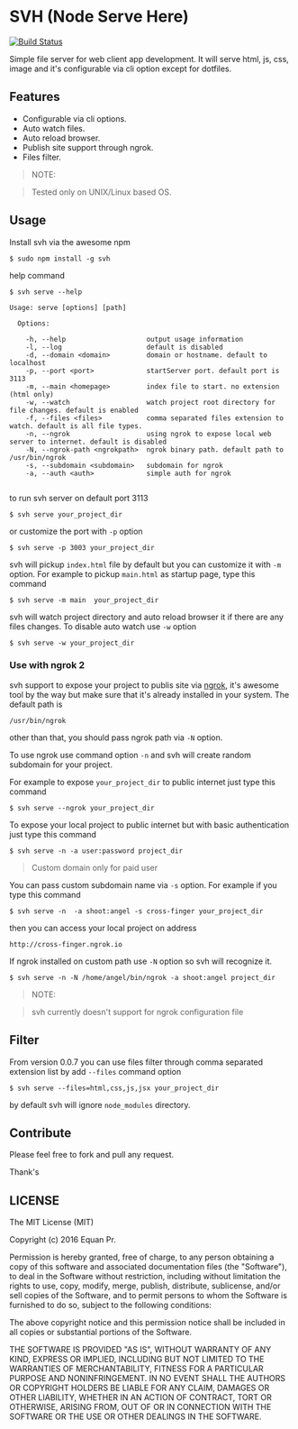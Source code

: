 # SVH (Node Serve Here)


[![Build Status](https://travis-ci.org/junwatu/svh.png?branch=master)](https://travis-ci.org/junwatu/svh)

Simple file server for web client app development.
It will serve html, js, css, image and it's configurable via cli option except for dotfiles.


## Features


- Configurable via cli options.
- Auto watch files.
- Auto reload browser.
- Publish site support through ngrok.
- Files filter.

> NOTE:

> Tested only on UNIX/Linux based OS.

## Usage

Install svh via the awesome npm

```
$ sudo npm install -g svh
```

help command

```
$ svh serve --help

Usage: serve [options] [path]

  Options:

    -h, --help                    output usage information
    -l, --log                     default is disabled
    -d, --domain <domain>         domain or hostname. default to localhost
    -p, --port <port>             startServer port. default port is 3113
    -m, --main <homepage>         index file to start. no extension (html only)
    -w, --watch                   watch project root directory for file changes. default is enabled
    -f, --files <files>           comma separated files extension to watch. default is all file types.
    -n, --ngrok                   using ngrok to expose local web server to internet. default is disabled
    -N, --ngrok-path <ngrokpath>  ngrok binary path. default path to /usr/bin/ngrok
    -s, --subdomain <subdomain>   subdomain for ngrok
    -a, --auth <auth>             simple auth for ngrok


```

to run svh server on default port 3113

```
$ svh serve your_project_dir
```

or customize the port with `-p` option

```
$ svh serve -p 3003 your_project_dir
```

svh will pickup `index.html` file by default but you can customize it with `-m` option.
For example to pickup `main.html` as startup page, type this command

```
$ svh serve -m main  your_project_dir
```

svh will watch project directory and auto reload browser it if there are any files changes.
To disable auto watch use `-w` option

```
$ svh serve -w your_project_dir
```
### Use with ngrok 2

svh support to expose your project to publis site via [ngrok][1], it's awesome tool by the way but make sure that it's already installed in your system. The default path is

```
/usr/bin/ngrok
```
other than that, you should pass ngrok path via `-N` option.

To use ngrok use command option `-n` and svh will create random subdomain for your project.

For example to expose `your_project_dir` to public internet just type this command

```
$ svh serve --ngrok your_project_dir

```

To expose your local project to public internet but with basic authentication just type this command

```
$ svh serve -n -a user:password project_dir
```

> Custom domain only for paid user 

You can pass custom subdomain name via `-s` option. For example if you type this command

```
$ svh serve -n  -a shoot:angel -s cross-finger your_project_dir
```
then you can access your local project on address

```
http://cross-finger.ngrok.io
```

If ngrok installed on custom path use `-N` option so svh will recognize it.

```
$ svh serve -n -N /home/angel/bin/ngrok -a shoot:angel project_dir
```

> NOTE:

> svh currently doesn't support for ngrok configuration file

## Filter

From version 0.0.7 you can use files filter through comma separated extension list by add `--files` command option

    $ svh serve --files=html,css,js,jsx your_project_dir

by default svh will ignore `node_modules` directory.


## Contribute

Please feel free to fork and pull any request.

Thank's


## LICENSE

The MIT License (MIT)

Copyright (c) 2016 Equan Pr.

Permission is hereby granted, free of charge, to any person obtaining a copy of this software and associated
documentation files (the "Software"), to deal in the Software without restriction, including without limitation
the rights to use, copy, modify, merge, publish, distribute, sublicense, and/or sell copies of the Software, and
to permit persons to whom the Software is furnished to do so, subject to the following conditions:

The above copyright notice and this permission notice shall be included in all copies or substantial portions of
the Software.

THE SOFTWARE IS PROVIDED "AS IS", WITHOUT WARRANTY OF ANY KIND, EXPRESS OR IMPLIED, INCLUDING BUT NOT LIMITED TO
THE WARRANTIES OF MERCHANTABILITY, FITNESS FOR A PARTICULAR PURPOSE AND NONINFRINGEMENT. IN NO EVENT SHALL THE AUTHORS
OR COPYRIGHT HOLDERS BE LIABLE FOR ANY CLAIM, DAMAGES OR OTHER LIABILITY, WHETHER IN AN ACTION OF CONTRACT, TORT
OR OTHERWISE, ARISING FROM, OUT OF OR IN CONNECTION WITH THE SOFTWARE OR THE USE OR OTHER DEALINGS IN THE SOFTWARE.


  [1]: https://ngrok.com/
